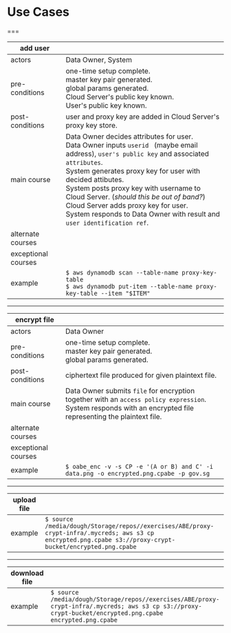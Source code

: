 # Use Cases
===

|add user||
|---|---|
|actors|Data Owner, System|
|pre-conditions|one-time setup complete.<br>master key pair generated.<br>global params generated.<br>Cloud Server's public key known.<br>User's public key known.
|post-conditions|user and proxy key are added in Cloud Server's proxy key store.|
|main course|Data Owner decides attributes for user.<br>Data Owner inputs `userid ` (maybe email address), `user's public key` and associated `attributes`.<br>System generates proxy key for user with decided attibutes.<br>System posts proxy key with username to Cloud Server. (*should this be out of band?*)<br>Cloud Server adds proxy key for user.<br>System responds to Data Owner with result and `user identification ref`.|
|alternate courses|
|exceptional courses|
|example|`$ aws dynamodb scan --table-name proxy-key-table`<br>`$ aws dynamodb put-item --table-name proxy-key-table --item "$ITEM"`|

---

|encrypt file||
|---|---|
|actors|Data Owner|
|pre-conditions|one-time setup complete.<br>master key pair generated.<br>global params generated.
|post-conditions|ciphertext file produced for given plaintext file.|
|main course|Data Owner submits `file` for encryption together with an `access policy expression`.<br>System responds with an encrypted file representing the plaintext file.<br>|
|alternate courses|
|exceptional courses|
|example| `$ oabe_enc -v -s CP -e '(A or B) and C' -i data.png -o encrypted.png.cpabe -p gov.sg`|

---

|upload file||
|---|---|
|example|```$ source /media/dough/Storage/repos//exercises/ABE/proxy-crypt-infra/.mycreds; aws s3 cp encrypted.png.cpabe s3://proxy-crypt-bucket/encrypted.png.cpabe```|

---

|download file||
|---|---|
|example|```$ source /media/dough/Storage/repos//exercises/ABE/proxy-crypt-infra/.mycreds; aws s3 cp s3://proxy-crypt-bucket/encrypted.png.cpabe encrypted.png.cpabe```|
